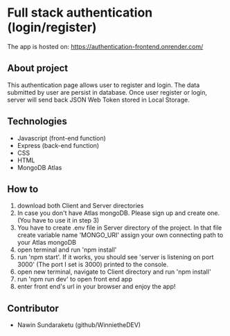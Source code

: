 # Full stack authentication (login/register) 

The app is hosted on: https://authentication-frontend.onrender.com/

## About project

This authentication page allows user to register and login. The data submitted by user are persist in database. 
Once user register or login, server will send back JSON Web Token stored in Local Storage.


## Technologies

- Javascript (front-end function)
- Express (back-end function)
- CSS
- HTML
- MongoDB Atlas

## How to 

1. download both Client and Server directories
2. In case you don't have Atlas mongoDB. Please sign up and create one. (You have to use it in step 3)
3. You have to create .env file in Server directory of the project. In that file create variable name 'MONGO_URI' assign your own connecting path to your Atlas mongoDB
4. open terminal and run 'npm install'
5. run 'npm start'. If it works, you should see 'server is listening on port 3000' (The port I set is 3000) printed to the console.
6. open new terminal, navigate to Client directory and run 'npm install'
7. run 'npm run dev' to open front end app
9. enter front end's url in your browser and enjoy the app!

## Contributor

- Nawin Sundaraketu (github/WinnietheDEV)

